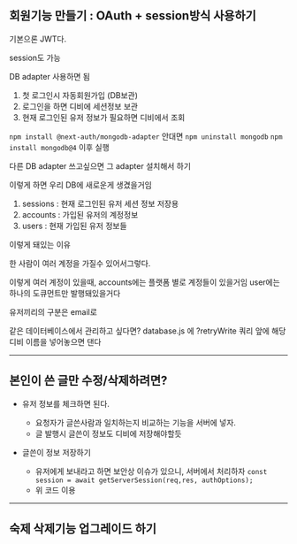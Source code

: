 ## 회원기능 만들기 : OAuth + session방식 사용하기

기본으론 JWT다.

session도 가능

DB adapter 사용하면 됨

1. 첫 로그인시 자동회원가입 (DB보관)
2. 로그인을 하면 디비에 세션정보 보관
3. 현재 로그인된 유저 정보가 필요하면 디비에서 조회

`npm install @next-auth/mongodb-adapter`
안대면
`npm uninstall mongodb`
`npm install mongodb@4`
이후 실행

다른 DB adapter 쓰고싶으면 그 adapter 설치해서 하기

이렇게 하면 우리 DB에 새로운게 생겼을거임

1. sessions : 현재 로그인된 유저 세션 정보 저장용
2. accounts : 가입된 유저의 계정정보
3. users : 현재 가입된 유저 정보들

이렇게 돼있는 이유

한 사람이 여러 계정을 가질수 있어서그렇다.

이렇게 여러 계정이 있을때, accounts에는 플랫폼 별로 계정들이 있을거임
user에는 하나의 도큐먼트만 발행돼있을거다

유저끼리의 구분은 email로

같은 데이터베이스에서 관리하고 싶다면?
database.js 에 ?retryWrite 쿼리 앞에 해당 디비 이름을 넣어놓으면 댄다

<hr>

## 본인이 쓴 글만 수정/삭제하려면?

- 유저 정보를 체크하면 된다.

  - 요청자가 글쓴사람과 일치하는지 비교하는 기능을 서버에 넣자.
  - 글 발행시 글쓴이 정보도 디비에 저장해야할듯

- 글쓴이 정보 저장하기
  - 유저에게 보내라고 하면 보안상 이슈가 있으니, 서버에서 처리하자
    `const session = await getServerSession(req,res, authOptions);`
  - 위 코드 이용

<hr>

## 숙제 삭제기능 업그레이드 하기
